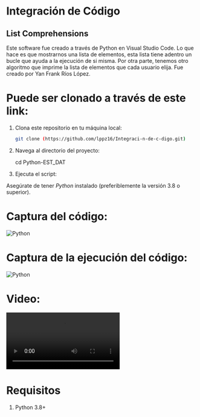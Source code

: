 # Integración de Código

## List Comprehensions

Este software fue creado a través de Python en Visual Studio Code. Lo que hace es que mostrarnos una lista de elementos, esta lista tiene adentro un bucle que ayuda a la ejecución de si misma. Por otra parte, tenemos otro algoritmo que imprime la lista de elementos que cada usuario elija. Fue creado por Yan Frank Ríos López. 

# Puede ser clonado a través de este link: 
1. Clona este repositorio en tu máquina local:

   ```bash
   git clone (https://github.com/lppz16/Integraci-n-de-c-digo.git)

2. Navega al directorio del proyecto:

   cd Python-EST_DAT

3. Ejecuta el script:

Asegúrate de tener *Python* instalado (preferiblemente la versión 3.8 o superior).


# Captura del código:

![Python](https://github.com/lppz16/Integraci-n-de-c-digo/blob/71b35beaf64e2e027dbe3167e2a0e74881540f82/Material%20Digital/Captura%20de%20pantalla%202024-09-23%20145340.png)


# Captura de la ejecución del código:
![Python](https://github.com/lppz16/Integraci-n-de-c-digo/blob/main/Material%20Digital/Captura%20de%20pantalla%202024-09-23%20145653.png)

# Video:
![Python](https://github.com/lppz16/Integraci-n-de-c-digo/blob/a64205c1a4259f5a1503e91216420823c045c363/Material%20Digital/Video.mp4)

# Requisitos

1. Python 3.8+
